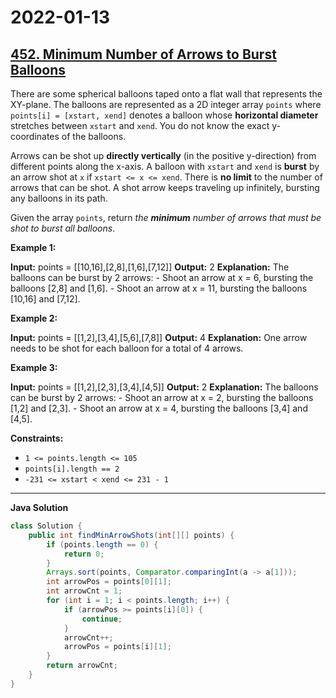 # 2022-01-13

## [452. Minimum Number of Arrows to Burst Balloons](https://leetcode.com/problems/minimum-number-of-arrows-to-burst-balloons/)

There are some spherical balloons taped onto a flat wall that represents the XY-plane. The balloons are represented as a 2D integer array `points` where `points[i] = [xstart, xend]` denotes a balloon whose **horizontal diameter** stretches between `xstart` and `xend`. You do not know the exact y-coordinates of the balloons.

Arrows can be shot up **directly vertically** (in the positive y-direction) from different points along the x-axis. A balloon with `xstart` and `xend` is **burst** by an arrow shot at `x` if `xstart <= x <= xend`. There is **no limit** to the number of arrows that can be shot. A shot arrow keeps traveling up infinitely, bursting any balloons in its path.

Given the array `points`, return _the **minimum** number of arrows that must be shot to burst all balloons_.

**Example 1:**

**Input:** points = \[\[10,16\],\[2,8\],\[1,6\],\[7,12\]\]
**Output:** 2
**Explanation:** The balloons can be burst by 2 arrows:
\- Shoot an arrow at x = 6, bursting the balloons \[2,8\] and \[1,6\].
\- Shoot an arrow at x = 11, bursting the balloons \[10,16\] and \[7,12\].

**Example 2:**

**Input:** points = \[\[1,2\],\[3,4\],\[5,6\],\[7,8\]\]
**Output:** 4
**Explanation:** One arrow needs to be shot for each balloon for a total of 4 arrows.

**Example 3:**

**Input:** points = \[\[1,2\],\[2,3\],\[3,4\],\[4,5\]\]
**Output:** 2
**Explanation:** The balloons can be burst by 2 arrows:
\- Shoot an arrow at x = 2, bursting the balloons \[1,2\] and \[2,3\].
\- Shoot an arrow at x = 4, bursting the balloons \[3,4\] and \[4,5\].

**Constraints:**

- `1 <= points.length <= 105`
- `points[i].length == 2`
- `-231 <= xstart < xend <= 231 - 1`

---

**Java Solution**

```java
class Solution {
    public int findMinArrowShots(int[][] points) {
        if (points.length == 0) {
            return 0;
        }
        Arrays.sort(points, Comparator.comparingInt(a -> a[1]));
        int arrowPos = points[0][1];
        int arrowCnt = 1;
        for (int i = 1; i < points.length; i++) {
            if (arrowPos >= points[i][0]) {
                continue;
            }
            arrowCnt++;
            arrowPos = points[i][1];
        }
        return arrowCnt;
    }
}
```

